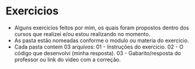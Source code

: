 # Exercicios
 - Alguns exercicios feitos por mim, os quais foram propostos dentro dos cursos que realizei e/ou estou realizando no momento.
 - As pasta estão nomeadas conforme o modulo ou materia do exercicio.
 - Cada pasta contem 03 arquivos:
   01 - Instruções do exercicio.
   02 - O código que desenvolvi (minha resposta).
   03 - Gabarito/resposta do professor ou link do video com a correção.
